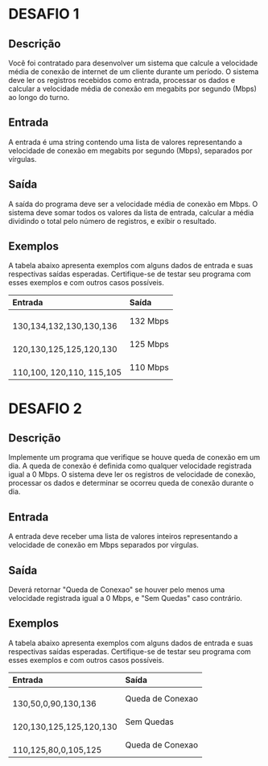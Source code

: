 # **DESAFIO 1**

## Descrição
Você foi contratado para desenvolver um sistema que calcule a velocidade média de conexão de internet de um cliente durante um período. O sistema deve ler os registros recebidos como entrada, processar os dados e calcular a velocidade média de conexão em megabits por segundo (Mbps) ao longo do turno.

## Entrada
A entrada é uma string contendo uma lista de valores representando a velocidade de conexão em megabits por segundo (Mbps), separados por vírgulas.

## Saída
A saída do programa deve ser a velocidade média de conexão em Mbps. O sistema deve somar todos os valores da lista de entrada, calcular a média dividindo o total pelo número de registros, e exibir o resultado.

## Exemplos
A tabela abaixo apresenta exemplos com alguns dados de entrada e suas respectivas saídas esperadas. Certifique-se de testar seu programa com esses exemplos e com outros casos possíveis.

<table>
  <thead>
    <tr align="left">
      <th>Entrada</th>
      <th>Saída</th>
    </tr>
  </thead>
  <tbody align="left">
    <tr>
      <td>
        <br>130,134,132,130,130,136<br>
        </td>
      <td>132 Mbps</td>
    </tr>
    <tr>
      <td>
        <br>120,130,125,125,120,130	<br>
        </td>
      <td>125 Mbps</td>
    </tr>
    <tr>
      <td>
        <br>110,100, 120,110, 115,105<br>
        </td>
      <td>110 Mbps</td>
    </tr>


  </tbody>
</table>



# **DESAFIO 2**
## Descrição
Implemente um programa que verifique se houve queda de conexão em um dia. A queda de conexão é definida como qualquer velocidade registrada igual a 0 Mbps. O sistema deve ler os registros de velocidade de conexão, processar os dados e determinar se ocorreu queda de conexão durante o dia.


## Entrada
A entrada deve receber uma lista de valores inteiros representando a velocidade de conexão em Mbps separados por vírgulas.

## Saída
Deverá retornar "Queda de Conexao" se houver pelo menos uma velocidade registrada igual a 0 Mbps, e "Sem Quedas" caso contrário.

## Exemplos
A tabela abaixo apresenta exemplos com alguns dados de entrada e suas respectivas saídas esperadas. Certifique-se de testar seu programa com esses exemplos e com outros casos possíveis.


<table>
  <thead>
    <tr align="left">
      <th>Entrada</th>
      <th>Saída</th>
    </tr>
  </thead>
  <tbody align="left">
    <tr>
      <td>
        <br>130,50,0,90,130,136	<br>
        </td>
      <td>Queda de Conexao
</td>
    </tr>
    <tr>
      <td>
        <br>120,130,125,125,120,130	<br>
        </td>
      <td>Sem Quedas
</td>
    </tr>
    <tr>
      <td>
        <br>110,125,80,0,105,125	<br>
        </td>
      <td>Queda de Conexao</td>
    </tr>


  </tbody>
</table>